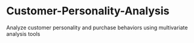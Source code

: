 # Customer-Personality-Analysis
Analyze customer personality and purchase behaviors using multivariate analysis tools
